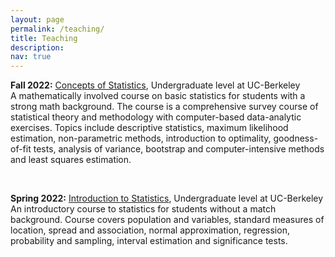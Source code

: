 ```yaml
---
layout: page
permalink: /teaching/
title: Teaching
description: 
nav: true
---
```

<b>Fall 2022:</b> <a
href="https://classes.berkeley.edu/content/2022-Fall-STAT-135-001-lec-001">Concepts of Statistics</a>, Undergraduate level at UC-Berkeley
<br />
A mathematically involved course on basic statistics for students with a strong math
background. The course is a comprehensive survey course of statistical theory and methodology with computer-based data-analytic exercises. Topics include descriptive statistics, maximum likelihood estimation, non-parametric methods, introduction to optimality, goodness-of-fit tests, analysis of variance, bootstrap and computer-intensive methods and least squares estimation. 

&nbsp;


<b>Spring 2022:</b> <a
href="https://classes.berkeley.edu/content/2022-spring-stat-2-001-lec-001">Introduction to Statistics</a>, Undergraduate level at UC-Berkeley
<br />
An introductory course to statistics for students without a match background. Course
covers population and variables, standard measures of location, spread and association, normal approximation, regression, probability and sampling, interval estimation and significance tests.
